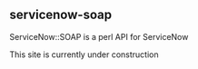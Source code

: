 ## servicenow-soap

ServiceNow::SOAP is a perl API for ServiceNow

This site is currently under construction
